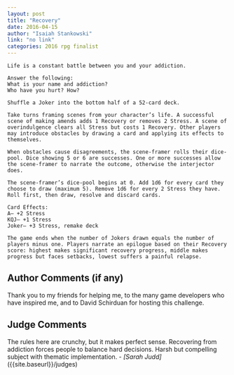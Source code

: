 ```yaml
---
layout: post
title: "Recovery"
date: 2016-04-15
author: "Isaiah Stankowski"
link: "no link"
categories: 2016 rpg finalist
---
```

```
Life is a constant battle between you and your addiction.
 
Answer the following:
What is your name and addiction?
Who have you hurt? How?
 
Shuffle a Joker into the bottom half of a 52-card deck.
 
Take turns framing scenes from your character’s life. A successful scene of making amends adds 1 Recovery or removes 2 Stress. A scene of overindulgence clears all Stress but costs 1 Recovery. Other players may introduce obstacles by drawing a card and applying its effects to themselves.
 
When obstacles cause disagreements, the scene-framer rolls their dice-pool. Dice showing 5 or 6 are successes. One or more successes allow the scene-framer to narrate the outcome, otherwise the interjector does.
 
The scene-framer’s dice-pool begins at 0. Add 1d6 for every card they choose to draw (maximum 5). Remove 1d6 for every 2 Stress they have. Roll first, then draw, resolve and discard cards.
 
Card Effects:
A– +2 Stress
KQJ– +1 Stress
Joker– +3 Stress, remake deck
 
The game ends when the number of Jokers drawn equals the number of players minus one. Players narrate an epilogue based on their Recovery score: highest makes significant recovery progress, middle makes progress but faces setbacks, lowest suffers a painful relapse.
```
## Author Comments (if any)

Thank you to my friends for helping me, to the many game developers who have inspired me, and to David Schirduan for hosting this challenge.

## Judge Comments

The rules here are crunchy, but it makes perfect sense. Recovering from addiction forces people to balance hard decisions. Harsh but compelling subject with thematic implementation. _- [Sarah Judd]_({{site.baseurl}}/judges)